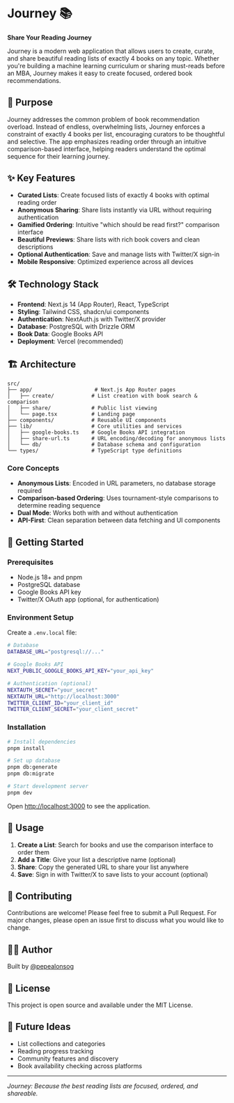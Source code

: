 # Journey 📚

**Share Your Reading Journey**

Journey is a modern web application that allows users to create, curate, and share beautiful reading lists of exactly 4 books on any topic. Whether you're building a machine learning curriculum or sharing must-reads before an MBA, Journey makes it easy to create focused, ordered book recommendations.

## 🎯 Purpose

Journey addresses the common problem of book recommendation overload. Instead of endless, overwhelming lists, Journey enforces a constraint of exactly 4 books per list, encouraging curators to be thoughtful and selective. The app emphasizes reading order through an intuitive comparison-based interface, helping readers understand the optimal sequence for their learning journey.

## ✨ Key Features

- **Curated Lists**: Create focused lists of exactly 4 books with optimal reading order
- **Anonymous Sharing**: Share lists instantly via URL without requiring authentication
- **Gamified Ordering**: Intuitive "which should be read first?" comparison interface
- **Beautiful Previews**: Share lists with rich book covers and clean descriptions
- **Optional Authentication**: Save and manage lists with Twitter/X sign-in
- **Mobile Responsive**: Optimized experience across all devices

## 🛠 Technology Stack

- **Frontend**: Next.js 14 (App Router), React, TypeScript
- **Styling**: Tailwind CSS, shadcn/ui components
- **Authentication**: NextAuth.js with Twitter/X provider
- **Database**: PostgreSQL with Drizzle ORM
- **Book Data**: Google Books API
- **Deployment**: Vercel (recommended)

## 🏗 Architecture

```
src/
├── app/                    # Next.js App Router pages
│   ├── create/            # List creation with book search & comparison
│   ├── share/             # Public list viewing
│   └── page.tsx           # Landing page
├── components/            # Reusable UI components
├── lib/                   # Core utilities and services
│   ├── google-books.ts    # Google Books API integration
│   ├── share-url.ts       # URL encoding/decoding for anonymous lists
│   └── db/                # Database schema and configuration
└── types/                 # TypeScript type definitions
```

### Core Concepts

- **Anonymous Lists**: Encoded in URL parameters, no database storage required
- **Comparison-based Ordering**: Uses tournament-style comparisons to determine reading sequence
- **Dual Mode**: Works both with and without authentication
- **API-First**: Clean separation between data fetching and UI components

## 🚀 Getting Started

### Prerequisites

- Node.js 18+ and pnpm
- PostgreSQL database
- Google Books API key
- Twitter/X OAuth app (optional, for authentication)

### Environment Setup

Create a `.env.local` file:

```bash
# Database
DATABASE_URL="postgresql://..."

# Google Books API
NEXT_PUBLIC_GOOGLE_BOOKS_API_KEY="your_api_key"

# Authentication (optional)
NEXTAUTH_SECRET="your_secret"
NEXTAUTH_URL="http://localhost:3000"
TWITTER_CLIENT_ID="your_client_id"
TWITTER_CLIENT_SECRET="your_client_secret"
```

### Installation

```bash
# Install dependencies
pnpm install

# Set up database
pnpm db:generate
pnpm db:migrate

# Start development server
pnpm dev
```

Open [http://localhost:3000](http://localhost:3000) to see the application.

## 📱 Usage

1. **Create a List**: Search for books and use the comparison interface to order them
2. **Add a Title**: Give your list a descriptive name (optional)
3. **Share**: Copy the generated URL to share your list anywhere
4. **Save**: Sign in with Twitter/X to save lists to your account (optional)

## 🤝 Contributing

Contributions are welcome! Please feel free to submit a Pull Request. For major changes, please open an issue first to discuss what you would like to change.

## 👨‍💻 Author

Built by [@pepealonsog](https://x.com/pepealonsog)

## 📄 License

This project is open source and available under the MIT License.

## 🔮 Future Ideas

- List collections and categories
- Reading progress tracking
- Community features and discovery
- Book availability checking across platforms

---

*Journey: Because the best reading lists are focused, ordered, and shareable.*